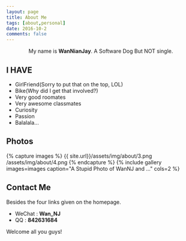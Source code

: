 ```yaml
---
layout: page
title: About Me
tags: [about,personal]
date: 2016-10-2
comments: false
---
```

    
<center>My name is <b>WanNianJay</b>. A Software Dog But NOT single.</center>

## I HAVE
* GirlFriend(Sorry to put that on the top, LOL)
* Bike(Why did I get that involved?)
* Very good roomates
* Very awesome classmates
* Curiosity
* Passion
* Balalala...

## Photos

{% capture images %}
{{ site.url}}/assets/img/about/3.png
/assets/img/about/4.png
{% endcapture %}
{% include gallery images=images caption="A Stupid Photo of WanNJ and ..." cols=2 %}


## Contact Me

Besides the four links given on the homepage.

* WeChat : <b>Wan_NJ</b>
* QQ     : <b>842631684</b>

Welcome all you guys!
